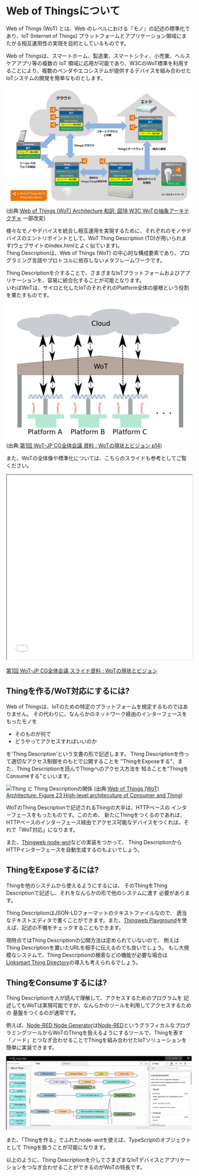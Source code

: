 # Web of Thingsについて

Web of Things (WoT) とは、Web のレベルにおける『モノ』の記述の標準化であり、IoT (Internet of Things) プラットフォームとアプリケーション領域にまたがる相互運用性の実現を目的としているものです。

Web of Thingsは、スマートホーム、製造業、スマートシティ、小売業、ヘルスケアアプリ等の複数の IoT 領域に応用が可能であり、W3CのWoT標準を利用することにより、複数のベンダやエコシステムが提供するデバイスを組み合わせたIoTシステムの開発を簡単なものとします。

![Web of Things (WoT) について](images/overview-jp-td.png)
(出典:[Web of Things (WoT) Architecture 和訳: 図18 W3C WoTの抽象アーキテクチャ](https://wot-jp-community.github.io/wot-architecture/#architecture-abstract) 一部改変)

様々なモノやデバイスを統合し相互運用を実現するために、それぞれのモノやデバイスのエントリポイントとして、WoT Thing Description (TD)が用いられます(ウェブサイトのindex.htmlとよく似ています)。  
Thing Descriptionは、Web of Things (WoT) の中心的な構成要素であり、プログラミング言語やプロトコルに依存しないメタフレームワークです。

Thing Descriptionを介することで、さまざまなIoTプラットフォームおよびアプリケーションを、容易に統合化することが可能となります。  
いわばWoTは、サイロと化したIoTのそれぞれのPlatform全体の屋根という役割を果たすものです。

![Web of Things (WoT) について](images/platform-wot.png ':size=450')  
(出典:[第1回 WoT-JP CG全体会議 資料 : WoTの現状とビジョン p14](https://github.com/w3c/wot-jp-cg/blob/main/Event/20211222_1st_Main_Meeting/20211222-WoT-JP_CG_Ashimura.pdf))

また、WoTの全体像や標準化については、こちらのスライドも参考としてご覧ください。

<iframe src="./20211222-WoT-JP_CG_Ashimura.pdf" width="100%" height="500px"></iframe>

[第1回 WoT-JP CG全体会議 スライド資料 : WoTの現状とビジョン](https://github.com/w3c/wot-jp-cg/blob/main/Event/20211222_1st_Main_Meeting/20211222-WoT-JP_CG_Ashimura.pdf)

## Thingを作る/WoT対応にするには?

Web of Thingsは、IoTのための特定のプラットフォームを規定するものではありません。
その代わりに、なんらかのネットワーク経由のインターフェースをもったモノを
- そのものが何で
- どうやってアクセスすればいいのか

を'Thing Description'という文書の形で記述します。
Thing Descriptionを作って適切なアクセス制御をのもとで公開することを
"ThingをExposeする"、また、Thing Descriptionを読んでThingへのアクセス方法を
知ることを"ThingをConsumeする"といいます。

![Thing と Thing Descriptionの関係](https://www.w3.org/TR/wot-architecture/images/architecture/servient-consumer-thing.svg)
(出典:[Web of Things (WoT) Architecture: Figure 23 High-level architecuture of Consumer and Thing](https://www.w3.org/TR/wot-architecture/#high-level-application-device))

WoTのThing Descriptionで記述されるThingの大半は、HTTPベースの
インターフェースをもったものです。このため、
新たにThingをつくるのであれば、HTTPベースのインターフェース経由でアクセス可能なデバイスをつくれば、それで「WoT対応」になります。

また、[Thingweb node-wot](http://www.thingweb.io/)などの実装をつかって、
Thing DescriptionからHTTPインターフェースを自動生成するのもよいでしょう。

## ThingをExposeするには?

Thingを他のシステムから使えるようにするには、
そのThingをThing Descriptionで記述し、それをなんらかの形で他のシステムに渡す
必要があります。

Thing DescriptionはJSON-LDフォーマットのテキストファイルなので、
適当なテキストエディタで書くことができます。また、[Thingweb Playground](http://plugfest.thingweb.io/playground/)を使えば、記述の不備をチェックすることもできます。

現時点ではThing Descriptionの公開方法は定められていないので、
例えばThing Descriptionを置いたURLを相手に伝えるのでも良いでしょう。
もし大規模なシステムで、Thing Descriptionの検索などの機能が必要な場合は
[Linksmart Thing Directory](https://github.com/linksmart/thing-directory/blob/master/README.md)の導入も考えられるでしょう。

## ThingをConsumeするには?

Thing Descriptionを人が読んで理解して、アクセスするためのプログラムを
記述してもWoTは実現可能ですが、なんらかのツールを利用してアクセスするための
基盤をつくるのが通常です。

例えば、[Node-RED Node Generator](https://github.com/node-red/node-red-nodegen)は[Node-RED](https://nodered.org/)というグラフィカルなプログラミングツールからWoTのThingを扱えるようにするツールで、Thingを表す「ノード」とつなぎ合わせることでThingを組み合わせたIoTソリューションを簡単に実装できます。

![Node-RED Node Generatorの利用例](./images/nrnodegen.png)

また、「Thingを作る」でふれたnode-wotを使えば、TypeScriptのオブジェクトとして
Thingを扱うことが可能になります。

以上のように、Thing Descriptionを介してさまざまなIoTデバイスとアプリケーションをつなぎ合わせることができるのがWoTの特長です。
